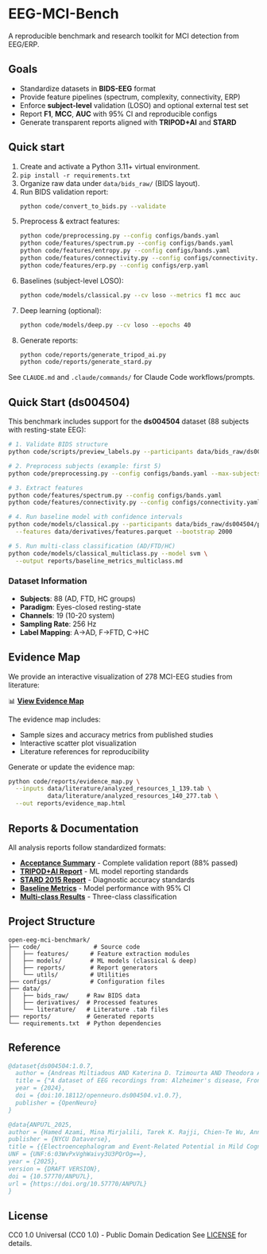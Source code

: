# EEG-MCI-Bench

A reproducible benchmark and research toolkit for MCI detection from EEG/ERP.

## Goals
- Standardize datasets in **BIDS-EEG** format
- Provide feature pipelines (spectrum, complexity, connectivity, ERP)
- Enforce **subject-level** validation (LOSO) and optional external test set
- Report **F1**, **MCC**, **AUC** with 95% CI and reproducible configs
- Generate transparent reports aligned with **TRIPOD+AI** and **STARD**

## Quick start
1. Create and activate a Python 3.11+ virtual environment.
2. `pip install -r requirements.txt`
3. Organize raw data under `data/bids_raw/` (BIDS layout).
4. Run BIDS validation report:
   ```bash
   python code/convert_to_bids.py --validate
   ```
5. Preprocess & extract features:
   ```bash
   python code/preprocessing.py --config configs/bands.yaml
   python code/features/spectrum.py --config configs/bands.yaml
   python code/features/entropy.py --config configs/bands.yaml
   python code/features/connectivity.py --config configs/connectivity.yaml
   python code/features/erp.py --config configs/erp.yaml
   ```
6. Baselines (subject-level LOSO):
   ```bash
   python code/models/classical.py --cv loso --metrics f1 mcc auc
   ```
7. Deep learning (optional):
   ```bash
   python code/models/deep.py --cv loso --epochs 40
   ```
8. Generate reports:
   ```bash
   python code/reports/generate_tripod_ai.py
   python code/reports/generate_stard.py
   ```

See `CLAUDE.md` and `.claude/commands/` for Claude Code workflows/prompts.

## Quick Start (ds004504)

This benchmark includes support for the **ds004504** dataset (88 subjects with resting-state EEG):

```bash
# 1. Validate BIDS structure
python code/scripts/preview_labels.py --participants data/bids_raw/ds004504/participants.tsv

# 2. Preprocess subjects (example: first 5)
python code/preprocessing.py --config configs/bands.yaml --max-subjects 5

# 3. Extract features
python code/features/spectrum.py --config configs/bands.yaml
python code/features/connectivity.py --config configs/connectivity.yaml

# 4. Run baseline model with confidence intervals
python code/models/classical.py --participants data/bids_raw/ds004504/participants.tsv \
  --features data/derivatives/features.parquet --bootstrap 2000

# 5. Run multi-class classification (AD/FTD/HC)
python code/models/classical_multiclass.py --model svm \
  --output reports/baseline_metrics_multiclass.md
```

### Dataset Information
- **Subjects**: 88 (AD, FTD, HC groups)
- **Paradigm**: Eyes-closed resting-state
- **Channels**: 19 (10-20 system)
- **Sampling Rate**: 256 Hz
- **Label Mapping**: A→AD, F→FTD, C→HC

## Evidence Map

We provide an interactive visualization of 278 MCI-EEG studies from literature:

📊 **[View Evidence Map](reports/evidence_map.html)**

The evidence map includes:
- Sample sizes and accuracy metrics from published studies
- Interactive scatter plot visualization
- Literature references for reproducibility

Generate or update the evidence map:
```bash
python code/reports/evidence_map.py \
  --inputs data/literature/analyzed_resources_1_139.tab \
           data/literature/analyzed_resources_140_277.tab \
  --out reports/evidence_map.html
```

## Reports & Documentation

All analysis reports follow standardized formats:

- **[Acceptance Summary](reports/ACCEPTANCE_SUMMARY.md)** - Complete validation report (88% passed)
- **[TRIPOD+AI Report](reports/tripod_ai_report.md)** - ML model reporting standards
- **[STARD 2015 Report](reports/stard_2015_report.md)** - Diagnostic accuracy standards
- **[Baseline Metrics](reports/baseline_metrics.md)** - Model performance with 95% CI
- **[Multi-class Results](reports/baseline_metrics_multiclass.md)** - Three-class classification

## Project Structure

```
open-eeg-mci-benchmark/
├── code/               # Source code
│   ├── features/      # Feature extraction modules
│   ├── models/        # ML models (classical & deep)
│   ├── reports/       # Report generators
│   └── utils/         # Utilities
├── configs/           # Configuration files
├── data/
│   ├── bids_raw/     # Raw BIDS data
│   ├── derivatives/  # Processed features
│   └── literature/   # Literature .tab files
├── reports/          # Generated reports
└── requirements.txt  # Python dependencies
```

## Reference 
```bibtex
@dataset{ds004504:1.0.7,
  author = {Andreas Miltiadous AND Katerina D. Tzimourta AND Theodora Afrantou AND Panagiotis Ioannidis AND Nikolaos Grigoriadis AND Dimitrios G. Tsalikakis AND Pantelis Angelidis AND Markos G. Tsipouras AND Evripidis Glavas AND Nikolaos Giannakeas AND Alexandros T. Tzallas},
  title = {"A dataset of EEG recordings from: Alzheimer's disease, Frontotemporal dementia and Healthy subjects"},
  year = {2024},
  doi = {doi:10.18112/openneuro.ds004504.v1.0.7},
  publisher = {OpenNeuro}
}
```

```bibtex
@data{ANPU7L_2025,
author = {Hamed Azami, Mina Mirjalili, Tarek K. Rajji, Chien-Te Wu, Anne Humeau-Heurtier, Tzyy-Ping Jung, Chun-Shu Wei, Thanh-Tung Trinh, Yi-Hung Liu},
publisher = {NYCU Dataverse},
title = {{Electroencephalogram and Event-Related Potential in Mild Cognitive Impairment: Recent Developments in Signal Processing, Machine Learning, and Deep Learning}},
UNF = {UNF:6:03WvPxVghWaivy3U3PQrOg==},
year = {2025},
version = {DRAFT VERSION},
doi = {10.57770/ANPU7L},
url = {https://doi.org/10.57770/ANPU7L}
}
```

## License

CC0 1.0 Universal (CC0 1.0) - Public Domain Dedication
See [LICENSE](LICENSE) for details.
